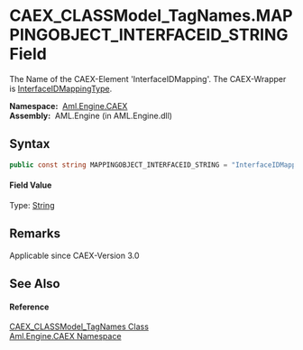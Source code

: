 CAEX_CLASSModel_TagNames.MAPPINGOBJECT_INTERFACEID_STRING Field
===============================================================
The Name of the CAEX-Element 'InterfaceIDMapping'. The CAEX-Wrapper is [InterfaceIDMappingType][1].

  **Namespace:**  [Aml.Engine.CAEX][2]  
  **Assembly:**  AML.Engine (in AML.Engine.dll)

Syntax
------

```csharp
public const string MAPPINGOBJECT_INTERFACEID_STRING = "InterfaceIDMapping"
```

#### Field Value
Type: [String][3]

Remarks
-------
 Applicable since CAEX-Version 3.0 

See Also
--------

#### Reference
[CAEX_CLASSModel_TagNames Class][4]  
[Aml.Engine.CAEX Namespace][2]  

[1]: ../InterfaceIDMappingType/README.md
[2]: ../README.md
[3]: https://docs.microsoft.com/dotnet/api/system.string
[4]: README.md
[5]: https://www.automationml.org
[6]: ../../icons/logoShade.png